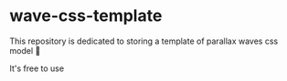 # wave-css-template
This repository is dedicated to storing a template of parallax waves css model 🌊

It's free to use
